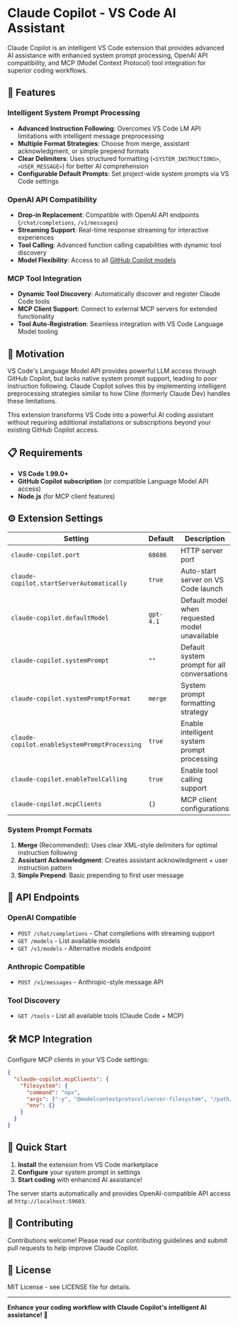 # Claude Copilot - VS Code AI Assistant

Claude Copilot is an intelligent VS Code extension that provides advanced AI assistance with enhanced system prompt processing, OpenAI API compatibility, and MCP (Model Context Protocol) tool integration for superior coding workflows.

## 🚀 Features

### **Intelligent System Prompt Processing**

- **Advanced Instruction Following**: Overcomes VS Code LM API limitations with intelligent message preprocessing
- **Multiple Format Strategies**: Choose from merge, assistant acknowledgment, or simple prepend formats
- **Clear Delimiters**: Uses structured formatting (`<SYSTEM_INSTRUCTIONS>`, `<USER_MESSAGE>`) for better AI comprehension
- **Configurable Default Prompts**: Set project-wide system prompts via VS Code settings

### **OpenAI API Compatibility**

- **Drop-in Replacement**: Compatible with OpenAI API endpoints (`/chat/completions`, `/v1/messages`)
- **Streaming Support**: Real-time response streaming for interactive experiences
- **Tool Calling**: Advanced function calling capabilities with dynamic tool discovery
- **Model Flexibility**: Access to all [GitHub Copilot models](https://docs.github.com/en/copilot/using-github-copilot/ai-models/changing-the-ai-model-for-copilot-chat)

### **MCP Tool Integration**

- **Dynamic Tool Discovery**: Automatically discover and register Claude Code tools
- **MCP Client Support**: Connect to external MCP servers for extended functionality
- **Tool Auto-Registration**: Seamless integration with VS Code Language Model tooling

## 🎯 Motivation

VS Code's Language Model API provides powerful LLM access through GitHub Copilot, but lacks native system prompt support, leading to poor instruction following. Claude Copilot solves this by implementing intelligent preprocessing strategies similar to how Cline (formerly Claude Dev) handles these limitations.

This extension transforms VS Code into a powerful AI coding assistant without requiring additional installations or subscriptions beyond your existing GitHub Copilot access.

## 📋 Requirements

- **VS Code 1.99.0+**
- **GitHub Copilot subscription** (or compatible Language Model API access)
- **Node.js** (for MCP client features)

## ⚙️ Extension Settings

| Setting                                       | Default   | Description                                    |
| --------------------------------------------- | --------- | ---------------------------------------------- |
| `claude-copilot.port`                         | `68686`   | HTTP server port                               |
| `claude-copilot.startServerAutomatically`     | `true`    | Auto-start server on VS Code launch            |
| `claude-copilot.defaultModel`                 | `gpt-4.1` | Default model when requested model unavailable |
| `claude-copilot.systemPrompt`                 | `""`      | Default system prompt for all conversations    |
| `claude-copilot.systemPromptFormat`           | `merge`   | System prompt formatting strategy              |
| `claude-copilot.enableSystemPromptProcessing` | `true`    | Enable intelligent system prompt processing    |
| `claude-copilot.enableToolCalling`            | `true`    | Enable tool calling support                    |
| `claude-copilot.mcpClients`                   | `{}`      | MCP client configurations                      |

### System Prompt Formats

1. **Merge** (Recommended): Uses clear XML-style delimiters for optimal instruction following
2. **Assistant Acknowledgment**: Creates assistant acknowledgment + user instruction pattern
3. **Simple Prepend**: Basic prepending to first user message

## 🔌 API Endpoints

### OpenAI Compatible

- `POST /chat/completions` - Chat completions with streaming support
- `GET /models` - List available models
- `GET /v1/models` - Alternative models endpoint

### Anthropic Compatible

- `POST /v1/messages` - Anthropic-style message API

### Tool Discovery

- `GET /tools` - List all available tools (Claude Code + MCP)

## 🛠️ MCP Integration

Configure MCP clients in your VS Code settings:

```json
{
  "claude-copilot.mcpClients": {
    "filesystem": {
      "command": "npx",
      "args": ["-y", "@modelcontextprotocol/server-filesystem", "/path/to/workspace"],
      "env": {}
    }
  }
}
```

## 🚀 Quick Start

1. **Install** the extension from VS Code marketplace
2. **Configure** your system prompt in settings
3. **Start coding** with enhanced AI assistance!

The server starts automatically and provides OpenAI-compatible API access at `http://localhost:59603`.

## 🤝 Contributing

Contributions welcome! Please read our contributing guidelines and submit pull requests to help improve Claude Copilot.

## 📄 License

MIT License - see LICENSE file for details.

---

**Enhance your coding workflow with Claude Copilot's intelligent AI assistance! 🚀**
